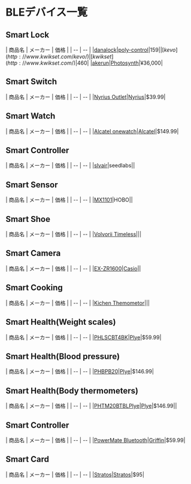 # BLEデバイス一覧

## Smart Lock

| 商品名 | メーカー | 価格 |
| -- | -- |
|[danalock](http://www.danalock.com/)|[poly-control](http://www.danalock.com/#poly-control)|$159|
|[kevo](http://www.kwikset.com/kevo/)|[kwikset](http://www.kwikset.com/)|$460|
|[akerun](http://akerun.com/)|[Photosynth]()|¥36,000|

## Smart Switch

| 商品名 | メーカー | 価格 |
| -- | -- |
|[Nyrius Outlet](http://nyrius.com/product/Smart_Switch_Wireless_Power_Outlet.eng-25.html)|[Nyrius](http://nyrius.com/)|$39.99|

## Smart Watch

| 商品名 | メーカー | 価格 |
| -- | -- |
|[Alcatel onewatch](http://www.alcatelonetouch.ca/ALCATEL-ONETOUCH-Watch-Small-Medium/dp/B00VF3WPZO)|[Alcatel](http://www.alcatelonetouch.ca/ALCATEL-ONETOUCH-Watch-Small-Medium/dp/B00VF3WPZO)|$149.99|

## Smart Controller

| 商品名 | メーカー | 価格 |
| -- | -- |
|[slvair](https://silvair.com/#home)|seedlabs||

## Smart Sensor


| 商品名 | メーカー | 価格 |
| -- | -- |
|[MX1101](http://www.onsetcomp.com/products/data-loggers/MX1101)|HOBO||

## Smart Shoe

| 商品名 | メーカー | 価格 |
| -- | -- |
|[Volvorii Timeless](https://www.indiegogo.com/projects/volvorii-timeless)|||

## Smart Camera

| 商品名 | メーカー | 価格 |
| -- | -- |
|[EX-ZR1600](http://casio.jp/dc/products/ex_zr1600/)|[Casio](http://casio.jp/)||

## Smart Cooking

| 商品名 | メーカー | 価格 |
| -- | -- |
|[Kichen Themometor](http://idevicesinc.com/creations/)|||

## Smart Health(Weight scales)

| 商品名 | メーカー | 価格 |
| -- | -- |
|[PHLSCBT4BK](http://www.pyleaudio.com/products/Health-and-Fitness/Weight-Scales)|[Plye](http://www.pyleaudio.com)|$59.99|

## Smart Health(Blood pressure)
| 商品名 | メーカー | 価格 |
| -- | -- |
|[PHBPB20](http://www.pyleaudio.com/sku/PHBPB20/Bluetooth-Blood-Pressure-Monitor-with-Downloadable-Health-Tracking-App)|[Plye](http://www.pyleaudio.com)|$146.99|

## Smart Health(Body thermometers)
| 商品名 | メーカー | 価格 |
| -- | -- |
|[PHTM20BTBL](http://www.pyleaudio.com/sku/PHTM20BTBL/Bluetooth-Infrared-Ear-and-Body-Digital-Thermometer-with-Downloadable-Pyle-Health-Application,-LCD-Display-and-Safe-for-All-Ages)[Plye](http://www.pyleaudio.com)|[Plye](http://www.pyleaudio.com)|$146.99||

## Smart Controller
| 商品名 | メーカー | 価格 |
| -- | -- |
|[PowerMate Bluetooth](http://griffintechnology.com/powermate-bluetooth)|[Griffin](http://griffintechnology.com/)|$59.99|

## Smart Card

| 商品名 | メーカー | 価格 |
| -- | -- |
|[Stratos](https://stratoscard.com/)|[Stratos](https://stratoscard.com/)|$95|




